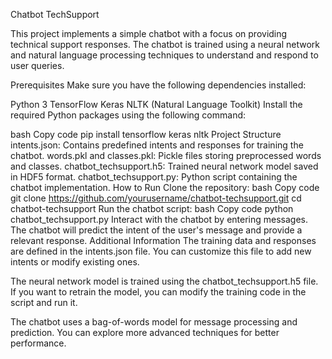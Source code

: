Chatbot TechSupport

This project implements a simple chatbot with a focus on providing technical support responses. The chatbot is trained using a neural network and natural language processing techniques to understand and respond to user queries.

Prerequisites
Make sure you have the following dependencies installed:

Python 3
TensorFlow
Keras
NLTK (Natural Language Toolkit)
Install the required Python packages using the following command:

bash
Copy code
pip install tensorflow keras nltk
Project Structure
intents.json: Contains predefined intents and responses for training the chatbot.
words.pkl and classes.pkl: Pickle files storing preprocessed words and classes.
chatbot_techsupport.h5: Trained neural network model saved in HDF5 format.
chatbot_techsupport.py: Python script containing the chatbot implementation.
How to Run
Clone the repository:
bash
Copy code
git clone https://github.com/yourusername/chatbot-techsupport.git
cd chatbot-techsupport
Run the chatbot script:
bash
Copy code
python chatbot_techsupport.py
Interact with the chatbot by entering messages. The chatbot will predict the intent of the user's message and provide a relevant response.
Additional Information
The training data and responses are defined in the intents.json file. You can customize this file to add new intents or modify existing ones.

The neural network model is trained using the chatbot_techsupport.h5 file. If you want to retrain the model, you can modify the training code in the script and run it.

The chatbot uses a bag-of-words model for message processing and prediction. You can explore more advanced techniques for better performance.
